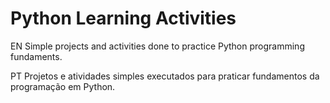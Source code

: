# Python Learning Activities

EN
Simple projects and activities done to practice Python programming fundaments.

PT
Projetos e atividades simples executados para praticar fundamentos da programação em Python.